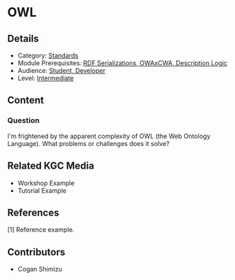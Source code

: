 # OWL
## Details
* Category: [Standards](../categories/Standards.md)
* Module Prerequisites: [RDF Serializations, OWAxCWA, Description Logic](../modules/RDF_Serializations,_OWAxCWA,_Description_Logic.md)
* Audience: [Student, Developer](../audiences/Student,_Developer.md)
* Level: [Intermediate](../levels/Intermediate.md)

## Content
### Question

I'm frightened by the apparent complexity of OWL (the Web Ontology Language). What problems or challenges does it solve?


## Related KGC Media
* Workshop Example
* Tutorial Example

## References
[1] Reference example.

## Contributors
* Cogan Shimizu

